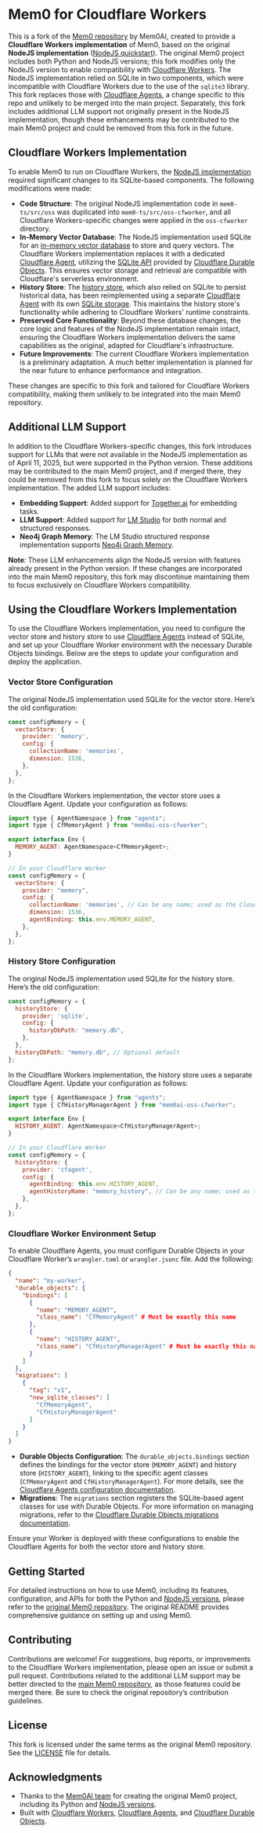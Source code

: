 # Mem0 for Cloudflare Workers

This is a fork of the [Mem0 repository](https://github.com/mem0ai/mem0) by Mem0AI, created to provide a **Cloudflare Workers implementation** of Mem0, based on the original **NodeJS implementation** ([NodeJS quickstart](https://docs.mem0.ai/open-source/node-quickstart)). The original Mem0 project includes both Python and NodeJS versions; this fork modifies only the NodeJS version to enable compatibility with [Cloudflare Workers](https://workers.cloudflare.com/). The NodeJS implementation relied on SQLite in two components, which were incompatible with Cloudflare Workers due to the use of the `sqlite3` library. This fork replaces those with [Cloudflare Agents](https://developers.cloudflare.com/agents/), a change specific to this repo and unlikely to be merged into the main project. Separately, this fork includes additional LLM support not originally present in the NodeJS implementation, though these enhancements may be contributed to the main Mem0 project and could be removed from this fork in the future.

## Cloudflare Workers Implementation

To enable Mem0 to run on Cloudflare Workers, the [NodeJS implementation](https://docs.mem0.ai/open-source/node-quickstart) required significant changes to its SQLite-based components. The following modifications were made:

- **Code Structure**: The original NodeJS implementation code in `mem0-ts/src/oss` was duplicated into `mem0-ts/src/oss-cfworker`, and all Cloudflare Workers-specific changes were applied in the `oss-cfworker` directory.
- **In-Memory Vector Database**: The NodeJS implementation used SQLite for an [in-memory vector database](https://docs.mem0.ai/components/vectordbs/config) to store and query vectors. The Cloudflare Workers implementation replaces it with a dedicated [Cloudflare Agent](https://developers.cloudflare.com/agents/), utilizing the [SQLite API](https://developers.cloudflare.com/agents/api-reference/store-and-sync-state/#sql-api) provided by [Cloudflare Durable Objects](https://developers.cloudflare.com/durable-objects/). This ensures vector storage and retrieval are compatible with Cloudflare's serverless environment.
- **History Store**: The [history store](https://docs.mem0.ai/open-source/node-quickstart#history-store), which also relied on SQLite to persist historical data, has been reimplemented using a separate [Cloudflare Agent](https://developers.cloudflare.com/agents/) with its own [SQLite storage](https://developers.cloudflare.com/agents/api-reference/store-and-sync-state/#sql-api). This maintains the history store's functionality while adhering to Cloudflare Workers' runtime constraints.
- **Preserved Core Functionality**: Beyond these database changes, the core logic and features of the NodeJS implementation remain intact, ensuring the Cloudflare Workers implementation delivers the same capabilities as the original, adapted for Cloudflare's infrastructure.
- **Future Improvements**: The current Cloudflare Workers implementation is a preliminary adaptation. A much better implementation is planned for the near future to enhance performance and integration.

These changes are specific to this fork and tailored for Cloudflare Workers compatibility, making them unlikely to be integrated into the main Mem0 repository.

## Additional LLM Support

In addition to the Cloudflare Workers-specific changes, this fork introduces support for LLMs that were not available in the NodeJS implementation as of April 11, 2025, but were supported in the Python version. These additions may be contributed to the main Mem0 project, and if merged there, they could be removed from this fork to focus solely on the Cloudflare Workers implementation. The added LLM support includes:

- **Embedding Support**: Added support for [Together.ai](https://docs.mem0.ai/components/embedders/overview) for embedding tasks.
- **LLM Support**: Added support for [LM Studio](https://docs.mem0.ai/components/llms/overview) for both normal and structured responses.
- **Neo4j Graph Memory**: The LM Studio structured response implementation supports [Neo4j Graph Memory](https://docs.mem0.ai/open-source/graph_memory/overview).

**Note**: These LLM enhancements align the NodeJS version with features already present in the Python version. If these changes are incorporated into the main Mem0 repository, this fork may discontinue maintaining them to focus exclusively on Cloudflare Workers compatibility.

## Using the Cloudflare Workers Implementation

To use the Cloudflare Workers implementation, you need to configure the vector store and history store to use [Cloudflare Agents](https://developers.cloudflare.com/agents/) instead of SQLite, and set up your Cloudflare Worker environment with the necessary Durable Objects bindings. Below are the steps to update your configuration and deploy the application.

### Vector Store Configuration

The original NodeJS implementation used SQLite for the vector store. Here’s the old configuration:

```javascript
const configMemory = {
  vectorStore: {
    provider: 'memory',
    config: {
      collectionName: 'memories',
      dimension: 1536,
    },
  },
};
```

In the Cloudflare Workers implementation, the vector store uses a Cloudflare Agent. Update your configuration as follows:

```javascript
import type { AgentNamespace } from "agents";
import type { CfMemoryAgent } from "mem0ai-oss-cfworker";

export interface Env {
  MEMORY_AGENT: AgentNamespace<CfMemoryAgent>;
}

// In your Cloudflare Worker
const configMemory = {
  vectorStore: {
    provider: "memory",
    config: {
      collectionName: 'memories', // Can be any name; used as the Cloudflare Agent ID
      dimension: 1536,
      agentBinding: this.env.MEMORY_AGENT,
    },
  },
};
```

### History Store Configuration

The original NodeJS implementation used SQLite for the history store. Here’s the old configuration:

```javascript
const configMemory = {
  historyStore: {
    provider: 'sqlite',
    config: {
      historyDbPath: "memory.db",
    },
  },
  historyDbPath: "memory.db", // Optional default
};
```

In the Cloudflare Workers implementation, the history store uses a separate Cloudflare Agent. Update your configuration as follows:

```javascript
import type { AgentNamespace } from "agents";
import type { CfHistoryManagerAgent } from "mem0ai-oss-cfworker";

export interface Env {
  HISTORY_AGENT: AgentNamespace<CfHistoryManagerAgent>;
}

// In your Cloudflare Worker
const configMemory = {
  historyStore: {
    provider: 'cfagent',
    config: {
      agentBinding: this.env.HISTORY_AGENT,
      agentHistoryName: "memory_history", // Can be any name; used as the Cloudflare Agent ID
    },
  },
};
```

### Cloudflare Worker Environment Setup

To enable Cloudflare Agents, you must configure Durable Objects in your Cloudflare Worker’s `wrangler.toml` or `wrangler.jsonc` file. Add the following:

```json
{
  "name": "my-worker",
  "durable_objects": {
    "bindings": [
      {
        "name": "MEMORY_AGENT",
        "class_name": "CfMemoryAgent" # Must be exactly this name
      },
      {
        "name": "HISTORY_AGENT",
        "class_name": "CfHistoryManagerAgent" # Must be exactly this name
      }
    ]
  },
  "migrations": [
    {
      "tag": "v1",
      "new_sqlite_classes": [
        "CfMemoryAgent",
        "CfHistoryManagerAgent"
      ]
    }
  ]
}
```

- **Durable Objects Configuration**: The `durable_objects.bindings` section defines the bindings for the vector store (`MEMORY_AGENT`) and history store (`HISTORY_AGENT`), linking to the specific agent classes (`CfMemoryAgent` and `CfHistoryManagerAgent`). For more details, see the [Cloudflare Agents configuration documentation](https://developers.cloudflare.com/agents/api-reference/configuration/).
- **Migrations**: The `migrations` section registers the SQLite-based agent classes for use with Durable Objects. For more information on managing migrations, refer to the [Cloudflare Durable Objects migrations documentation](https://developers.cloudflare.com/durable-objects/reference/durable-objects-migrations/).

Ensure your Worker is deployed with these configurations to enable the Cloudflare Agents for both the vector store and history store.

## Getting Started

For detailed instructions on how to use Mem0, including its features, configuration, and APIs for both the Python and [NodeJS versions](https://docs.mem0.ai/open-source/node-quickstart), please refer to the [original Mem0 repository](https://github.com/mem0ai/mem0). The original README provides comprehensive guidance on setting up and using Mem0.

## Contributing

Contributions are welcome! For suggestions, bug reports, or improvements to the Cloudflare Workers implementation, please open an issue or submit a pull request. Contributions related to the additional LLM support may be better directed to the [main Mem0 repository](https://github.com/mem0ai/mem0), as those features could be merged there. Be sure to check the original repository’s contribution guidelines.

## License

This fork is licensed under the same terms as the original Mem0 repository. See the [LICENSE](LICENSE) file for details.

## Acknowledgments

- Thanks to the [Mem0AI team](https://github.com/mem0ai) for creating the original Mem0 project, including its Python and [NodeJS versions](https://docs.mem0.ai/open-source/node-quickstart).
- Built with [Cloudflare Workers](https://workers.cloudflare.com/), [Cloudflare Agents](https://developers.cloudflare.com/agents/), and [Cloudflare Durable Objects](https://developers.cloudflare.com/durable-objects/).